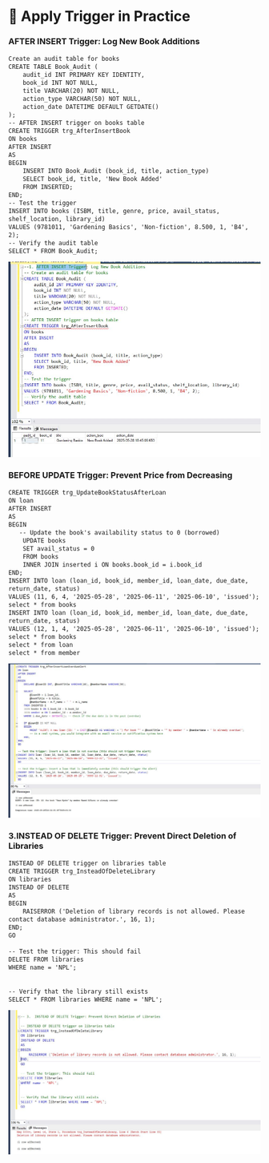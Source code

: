 ﻿ # 🧠 Apply Trigger in Practice  
 ### AFTER INSERT Trigger: Log New Book Additions
```
Create an audit table for books
CREATE TABLE Book_Audit (
    audit_id INT PRIMARY KEY IDENTITY,
    book_id INT NOT NULL,
    title VARCHAR(20) NOT NULL,
    action_type VARCHAR(50) NOT NULL,
    action_date DATETIME DEFAULT GETDATE()
);
-- AFTER INSERT trigger on books table
CREATE TRIGGER trg_AfterInsertBook
ON books
AFTER INSERT
AS
BEGIN
    INSERT INTO Book_Audit (book_id, title, action_type)
    SELECT book_id, title, 'New Book Added'
    FROM INSERTED;
END;
-- Test the trigger
INSERT INTO books (ISBM, title, genre, price, avail_status, shelf_location, library_id)
VALUES (9781011, 'Gardening Basics', 'Non-fiction', 8.500, 1, 'B4', 2);
-- Verify the audit table
SELECT * FROM Book_Audit;
```
![](./image/AfterInsertTrigger.JPG)

### BEFORE UPDATE Trigger: Prevent Price from Decreasing
```
CREATE TRIGGER trg_UpdateBookStatusAfterLoan
ON loan
AFTER INSERT
AS
BEGIN
   -- Update the book's availability status to 0 (borrowed)
    UPDATE books
    SET avail_status = 0
    FROM books
    INNER JOIN inserted i ON books.book_id = i.book_id
END;
INSERT INTO loan (loan_id, book_id, member_id, loan_date, due_date, return_date, status)
VALUES (11, 6, 4, '2025-05-28', '2025-06-11', '2025-06-10', 'issued');
select * from books
INSERT INTO loan (loan_id, book_id, member_id, loan_date, due_date, return_date, status)
VALUES (12, 1, 4, '2025-05-28', '2025-06-11', '2025-06-10', 'issued');
select * from books
select * from loan
select * from member
```
![](./image/AfterinseartTrigger.JPG)

### 3.INSTEAD OF DELETE Trigger: Prevent Direct Deletion of Libraries

```
INSTEAD OF DELETE trigger on libraries table
CREATE TRIGGER trg_InsteadOfDeleteLibrary
ON libraries
INSTEAD OF DELETE
AS
BEGIN
    RAISERROR ('Deletion of library records is not allowed. Please contact database administrator.', 16, 1);
END;
GO

-- Test the trigger: This should fail
DELETE FROM libraries
WHERE name = 'NPL';


-- Verify that the library still exists
SELECT * FROM libraries WHERE name = 'NPL';
```
![](./image/InsteadDeleteTrigger.JPG)




